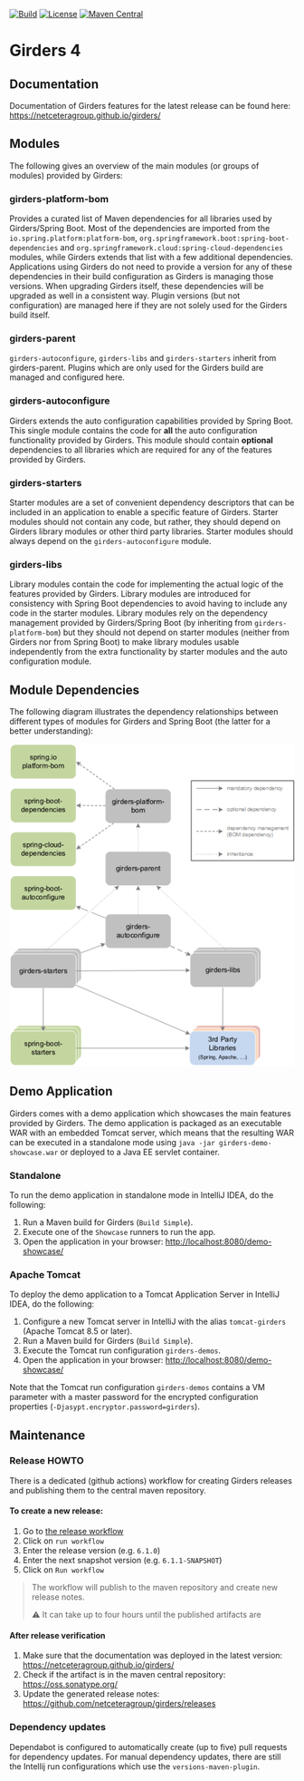 [![Build](https://github.com/netceteragroup/girders/actions/workflows/build_girders.yml/badge.svg)](https://github.com/netceteragroup/girders/actions/workflows/build_girders.yml)
[![License](https://img.shields.io/github/license/netceteragroup/girders)](https://github.com/netceteragroup/girders/blob/master/LICENSE)
[![Maven Central](https://img.shields.io/maven-central/v/com.netcetera.girders/girders)](https://search.maven.org/search?q=com.netcetera.girders)

# Girders 4

## Documentation

Documentation of Girders features for the latest release can be found here:
https://netceteragroup.github.io/girders/

## Modules

The following gives an overview of the main modules (or groups of modules) provided by Girders:

### girders-platform-bom

Provides a curated list of Maven dependencies for all libraries used by Girders/Spring Boot. Most of the dependencies
are imported from the `io.spring.platform:platform-bom`, `org.springframework.boot:spring-boot-dependencies` and
`org.springframework.cloud:spring-cloud-dependencies` modules, while Girders extends that list with a few additional
dependencies. Applications using Girders do not need to provide a version for any of these dependencies in their build
configuration as Girders is managing those versions. When upgrading Girders itself, these dependencies will be upgraded
as well in a consistent way. Plugin versions (but not configuration) are managed here if they are not solely used for
the Girders build itself.

### girders-parent

`girders-autoconfigure`, `girders-libs` and `girders-starters` inherit from girders-parent. Plugins which are only used
for the Girders build are managed and configured here.

### girders-autoconfigure

Girders extends the auto configuration capabilities provided by Spring Boot. This single module contains the code for
__all__ the auto configuration functionality provided by Girders. This module should contain __optional__ dependencies
to all libraries which are required for any of the features provided by Girders.

### girders-starters

Starter modules are a set of convenient dependency descriptors that can be included in an application to enable a
specific feature of Girders. Starter modules should not contain any code, but rather, they should depend on Girders
library modules or other third party libraries. Starter modules should always depend on the `girders-autoconfigure`
module.

### girders-libs

Library modules contain the code for implementing the actual logic of the features provided by Girders. Library modules
are introduced for consistency with Spring Boot dependencies to avoid having to include any code in the starter modules.
Library modules rely on the dependency management provided by Girders/Spring Boot (by inheriting from
`girders-platform-bom`) but they should not depend on starter modules (neither from Girders nor from Spring Boot)
to make library modules usable independently from the extra functionality by starter modules and the auto
configuration module.

## Module Dependencies

The following diagram illustrates the dependency relationships between different types of modules for Girders and
Spring Boot (the latter for a better understanding):

![](docs-assets/module-dependencies.png)

## Demo Application

Girders comes with a demo application which showcases the main features provided by Girders. The demo application is
packaged as an executable WAR with an embedded Tomcat server, which means that the resulting WAR can be executed
in a standalone mode using `java -jar girders-demo-showcase.war` or deployed to a Java EE servlet container.

### Standalone

To run the demo application in standalone mode in IntelliJ IDEA, do the following:

1. Run a Maven build for Girders (`Build Simple`).
1. Execute one of the `Showcase` runners to run the app.
1. Open the application in your browser: <http://localhost:8080/demo-showcase/>

### Apache Tomcat

To deploy the demo application to a Tomcat Application Server in IntelliJ IDEA, do the following:

1. Configure a new Tomcat server in IntelliJ with the alias `tomcat-girders` (Apache Tomcat 8.5 or later).
1. Run a Maven build for Girders (`Build Simple`).
1. Execute the Tomcat run configuration `girders-demos`.
1. Open the application in your browser: <http://localhost:8080/demo-showcase/>

Note that the Tomcat run configuration `girders-demos` contains a VM parameter with a master password for the encrypted
configuration properties (`-Djasypt.encryptor.password=girders`).

## Maintenance

### Release HOWTO

There is a dedicated (github actions) workflow for creating Girders releases and publishing them to the central maven repository.
#### To create a new release:
1. Go to [the release workflow](https://github.com/netceteragroup/girders/actions/workflows/release_girders.yml)
2. Click on `run workflow`
3. Enter the release version (e.g. `6.1.0`)
4. Enter the next snapshot version (e.g. `6.1.1-SNAPSHOT`)
5. Click on `Run workflow`

> The workflow will publish to the maven repository and create new release notes.
> 
> :warning: It can take up to four hours until the published artifacts are

#### After release verification
1. Make sure that the documentation was deployed in the latest version: https://netceteragroup.github.io/girders/
2. Check if the artifact is in the maven central repository: https://oss.sonatype.org/
3. Update the generated release notes: https://github.com/netceteragroup/girders/releases


### Dependency updates

Dependabot is configured to automatically create (up to five) pull requests for dependency updates.
For manual dependency updates, there are still the Intellij run configurations which use the `versions-maven-plugin`.